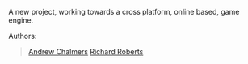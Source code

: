 A new project, working towards a cross platform, online based, game engine.

Authors:

> [Andrew Chalmers](mailto:andrewchalmers26@gmail.com "A. Chalmers")
> [Richard Roberts](mailto:rykardo.r@gmail.com "R. Roberts")
